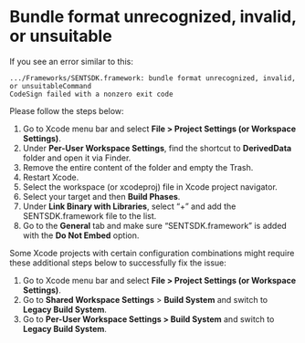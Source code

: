 # Bundle format unrecognized, invalid, or unsuitable

If you see an error similar to this:

```text
.../Frameworks/SENTSDK.framework: bundle format unrecognized, invalid, or unsuitableCommand 
CodeSign failed with a nonzero exit code
```

Please follow the steps below:

1. Go to Xcode menu bar and select **File &gt; Project Settings \(or Workspace Settings\)**.
2. Under **Per-User Workspace Settings**, find the shortcut to **DerivedData** folder and open it via Finder.
3. Remove the entire content of the folder and empty the Trash.
4. Restart Xcode.
5. Select the workspace \(or xcodeproj\) file in Xcode project navigator.
6. Select your target and then **Build Phases**.
7. Under **Link Binary with Libraries**, select “+” and add the SENTSDK.framework file to the list.
8. Go to the **General** tab and make sure “SENTSDK.framework” is added with the **Do Not Embed** option.

Some Xcode projects with certain configuration combinations might require these additional steps below to successfully fix the issue:

1. Go to Xcode menu bar and select **File &gt; Project Settings \(or Workspace Settings\)**.
2. Go to **Shared Workspace Settings** &gt; **Build System** and switch to **Legacy Build System**.
3. Go to **Per-User Workspace Settings &gt; Build System** and switch to **Legacy Build System**.

